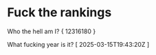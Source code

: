 # Fuck the rankings

Who the hell am I?
{ 12316180 }

What fucking year is it?
[ 2025-03-15T19:43:20Z ]
